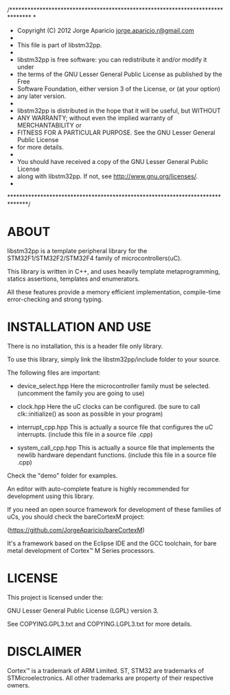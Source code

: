 /*******************************************************************************
 *
 * Copyright (C) 2012 Jorge Aparicio <jorge.aparicio.r@gmail.com>
 *
 * This file is part of libstm32pp.
 *
 * libstm32pp is free software: you can redistribute it and/or modify it under
 * the terms of the GNU Lesser General Public License as published by the Free
 * Software Foundation, either version 3 of the License, or (at your option)
 * any later version.
 *
 * libstm32pp is distributed in the hope that it will be useful, but WITHOUT
 * ANY WARRANTY; without even the implied warranty of MERCHANTABILITY or
 * FITNESS FOR A PARTICULAR PURPOSE. See the GNU Lesser General Public License
 * for more details.
 *
 * You should have received a copy of the GNU Lesser General Public License
 * along with libstm32pp. If not, see <http://www.gnu.org/licenses/>.
 *
 ******************************************************************************/

ABOUT
=====

libstm32pp is a template peripheral library for the STM32F1/STM32F2/STM32F4
family of microcontrollers(uC).

This library is written in C++, and uses heavily template metaprogramming,
statics assertions, templates and enumerators.

All these features provide a memory efficient implementation, compile-time
error-checking and strong typing.

INSTALLATION AND USE
====================

There is no installation, this is a header file only library.

To use this library, simply link the libstm32pp/include folder to your source.

The following files are important:

+ device_select.hpp     Here the microcontroller family must be selected.
                        (uncomment the family you are going to use)

+ clock.hpp             Here the uC clocks can be configured.
                        (be sure to call clk::initialize() as soon as possible
                         in your program)
                         
+ interrupt_cpp.hpp     This is actually a source file that configures the uC
                        interrupts.
                        (include this file in a source file .cpp)
                        
+ system_call_cpp.hpp   This is actually a source file that implements the
                        newlib hardware dependant functions.
                        (include this file in a source file .cpp)

Check the "demo" folder for examples.

An editor with auto-complete feature is highly recommended for development using
this library.

If you need an open source framework for development of these families of uCs, 
you should check the bareCortexM project:

(https://github.com/JorgeAparicio/bareCortexM)

It's a framework based on the Eclipse IDE and the GCC toolchain, for bare metal
development of Cortex™ M Series processors.

LICENSE
=======

This project is licensed under the:

GNU Lesser General Public License (LGPL) version 3.

See COPYING.GPL3.txt and COPYING.LGPL3.txt for more details. 

DISCLAIMER
==========

Cortex™ is a trademark of ARM Limited. ST, STM32 are trademarks of 
STMicroelectronics. All other trademarks are property of their respective
owners.
